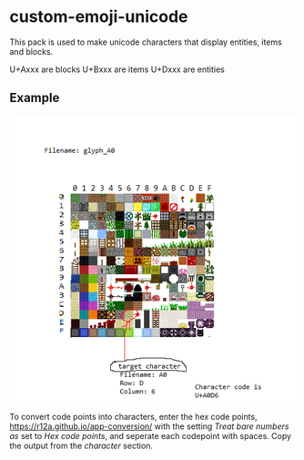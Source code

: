 # custom-emoji-unicode
This pack is used to make unicode characters that display entities, items and blocks. 

U+Axxx are blocks
U+Bxxx are items
U+Dxxx are entities
## Example
![Alt text](example.png?raw=true "Example")

To convert code points into characters, enter the hex code points,
https://r12a.github.io/app-conversion/
with the setting *Treat bare numbers as* set to *Hex code points*, and seperate each codepoint with spaces.
Copy the output from the *character* section.
